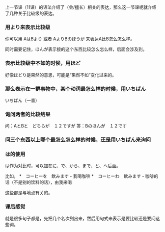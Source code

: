 
上一节课（11课）的语法介绍了（会/擅长）相关的表达，那么这一节课呢就介绍了几种关于比较级的表达。

### 用より来表示比较级

你可以用 AはBより 或者 AよりBのほうが 来表达A比B怎么怎么样。

同时需要记住，ほんが表示接的这个东西比较怎么怎么样，后面会涉及到。

### 表示比较级中不如的时候，用ほど

好像ほどり是果然的意思，可能是“果然不如”变化过来的。

### 那么表示在一群事物中，某个动词最怎么样的时候，用いちばん

いちばん（一番）

### 询问两者的比较结果

问：AとBと　どちらが　１２ですが
答：Bのほんが　１２です


### 问三个东西以上哪个最怎么怎么样的时候，还是用いちばん来询问





### は的使用

は作为对比时，可以加在に、で、から、まで、と、へ后面。

比如，
*　コーヒーを　飲みます - 我喝咖啡
*　コーヒーわ　飲みます - 咖啡的话（不是别的饮料的话），由我来喝


这些都是与地点有关的。



### 课后感觉

就是很多句子都是，先把几个名次列出来，然后用句式来表示是要比较还是要问这些词。
